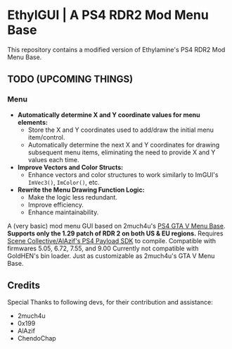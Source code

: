 # EthylGUI | A PS4 RDR2 Mod Menu Base
This repository contains a modified version of Ethylamine's PS4 RDR2 Mod Menu Base.

## TODO (UPCOMING THINGS)
### Menu
- **Automatically determine X and Y coordinate values for menu elements:**
  - Store the X and Y coordinates used to add/draw the initial menu item/control.
  - Automatically determine the next X and Y coordinates for drawing subsequent menu items, eliminating the need to provide X and Y values each time.
- **Improve Vectors and Color Structs:**
  - Enhance vectors and color structures to work similarly to ImGUI's `ImVec3()`, `ImColor()`, etc.
- **Rewrite the Menu Drawing Function Logic:**
  - Make the logic less redundant.
  - Improve efficiency.
  - Enhance maintainability.


A (very basic) mod menu GUI based on 2much4u's [PS4 GTA V Menu Base](https://github.com/2much4u/PS4-GTA-V-Menu-Base).
**Supports only the 1.29 patch of RDR 2 on both US & EU regions.**
Requires [Scene Collective/AlAzif's PS4 Payload SDK](https://github.com/Scene-Collective/ps4-payload-sdk) to compile.
Compatible with firmwares 5.05, 6.72, 7.55, and 9.00
Currently not compatible with GoldHEN's bin loader.
Just as customizable as 2much4u's GTA V Menu Base.

## Credits
Special Thanks to following devs, for their contribution and assistance:
- 2much4u
- 0x199
- AlAzif
- ChendoChap
